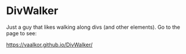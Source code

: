 
# DivWalker

Just a guy that likes walking along divs (and other elements). Go to the page to see: 

https://vaalkor.github.io/DivWalker/
